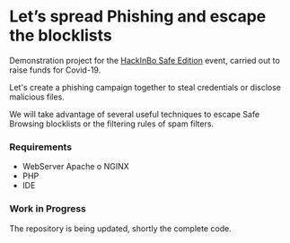 # Let’s spread Phishing and escape the blocklists 

Demonstration project for the [HackInBo Safe Edition](https://www.facebook.com/events/2522722011324645/) event, carried out to raise funds for Covid-19.

Let's create a phishing campaign together to steal credentials or disclose malicious files.

We will take advantage of several useful techniques to escape Safe Browsing blocklists or the filtering rules of spam filters.

### Requirements

- WebServer Apache o NGINX
- PHP
- IDE

### Work in Progress

The repository is being updated, shortly the complete code.

